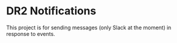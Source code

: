 # DR2 Notifications

This project is for sending messages (only Slack at the moment) in response to events.
